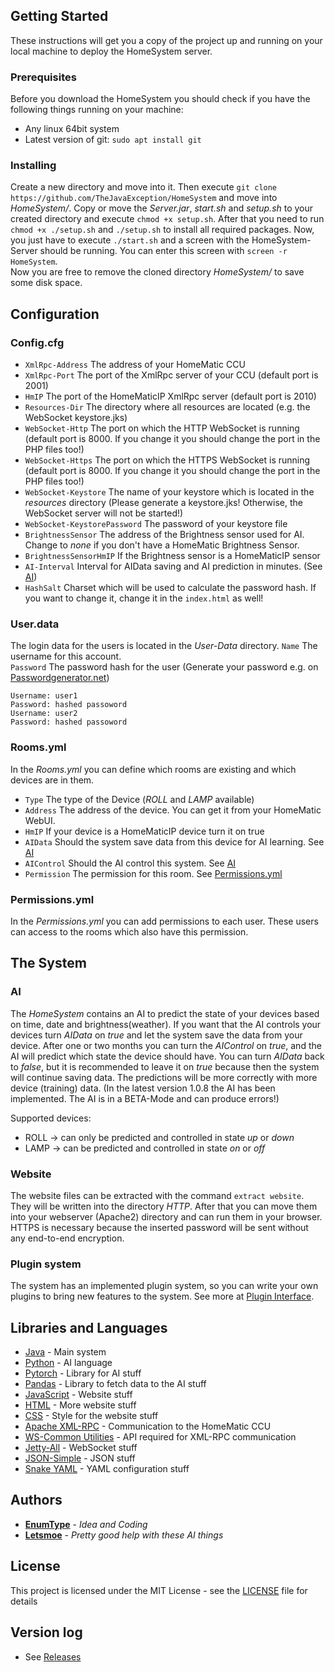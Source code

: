 ## Getting Started

These instructions will get you a copy of the project up and running on your local machine to deploy
the HomeSystem server.

### Prerequisites

Before you download the HomeSystem you should check if you have the following things running on your machine:
- Any linux 64bit system
- Latest version of git: `sudo apt install git`

### Installing

Create a new directory and move into it. Then execute `git clone https://github.com/TheJavaException/HomeSystem`
and move into *HomeSystem/*. Copy or move the *Server.jar*, *start.sh* and *setup.sh* to your created directory
and execute `chmod +x setup.sh`. After that you need to run `chmod +x ./setup.sh` and `./setup.sh` to install
all required packages. Now, you just have to execute `./start.sh` and a screen with the HomeSystem-Server
should be running. You can enter this screen with `screen -r HomeSystem`.  
Now you are free to remove the cloned directory *HomeSystem/* to save some disk space.

## Configuration

### Config.cfg

- `XmlRpc-Address` The address of your HomeMatic CCU
- `XmlRpc-Port` The port of the XmlRpc server of your CCU (default port is 2001)
- `HmIP` The port of the HomeMaticIP XmlRpc server (default port is 2010)
- `Resources-Dir` The directory where all resources are located (e.g. the WebSocket keystore.jks)
- `WebSocket-Http` The port on which the HTTP WebSocket is running (default port is 8000. If you change
it you should change the port in the PHP files too!)
- `WebSocket-Https` The port on which the HTTPS WebSocket is running (default port is 8000. If you change
it you should change the port in the PHP files too!)
- `WebSocket-Keystore` The name of your keystore which is located in the *resources* directory
(Please generate a keystore.jks! Otherwise, the WebSocket server will not be started!)
- `WebSocket-KeystorePassword` The password of your keystore file
- `BrightnessSensor` The address of the Brightness sensor used for AI. Change to *none* if you don't
have a HomeMatic Brightness Sensor.
- `BrightnessSensorHmIP` If the Brightness sensor is a HomeMaticIP sensor
- `AI-Interval` Interval for AIData saving and AI prediction in minutes. (See [AI](#AI))
- `HashSalt` Charset which will be used to calculate the password hash. If you want to change it,
change it in the `index.html` as well! 

### User.data

The login data for the users is located in the *User-Data* directory.
`Name` The username for this account.  
`Password` The password hash for the user (Generate your password e.g. on [Passwordgenerator.net](https://passwordsgenerator.net/))

```
Username: user1
Password: hashed passoword
Username: user2
Password: hashed passoword
```

### Rooms.yml

In the *Rooms.yml* you can define which rooms are existing and which devices are in them.
- `Type` The type of the Device (*ROLL* and *LAMP* available)
- `Address` The address of the device. You can get it from your HomeMatic WebUI.
- `HmIP` If your device is a HomeMaticIP device turn it on true
- `AIData` Should the system save data from this device for AI learning. See [AI](#AI)
- `AIControl` Should the AI control this system. See [AI](#AI)
- `Permission` The permission for this room. See [Permissions.yml](#Permissions.yml)

### Permissions.yml

In the *Permissions.yml* you can add permissions to each user. These users can access to the
rooms which also have this permission.

## The System

### AI

The *HomeSystem* contains an AI to predict the state of your devices based on time, date and
brightness(weather). If you want that the AI controls your devices turn *AIData* on *true*
and let the system save the data from your device. After one or two months you can turn
the *AIControl* on *true*, and the AI will predict which state the device should have.
You can turn *AIData* back to *false*, but it is recommended to leave it on *true* because
then the system will continue saving data. The predictions will be more correctly with more
device (training) data. (In the latest version 1.0.8 the AI has been implemented. The AI is
in a BETA-Mode and can produce errors!)

Supported devices:
- ROLL -> can only be predicted and controlled in state *up* or *down*
- LAMP -> can be predicted and controlled in state *on* or *off*

### Website

The website files can be extracted with the command `extract website`. They will be written into
the directory *HTTP*. After that you can move them into your webserver (Apache2) directory and
can run them in your browser.   
HTTPS is necessary because the inserted password will be sent without any end-to-end encryption.

### Plugin system

The system has an implemented plugin system, so you can write your own plugins to bring new features
to the system. See more at [Plugin Interface](Plugin%20Interface.md).

## Libraries and Languages

- [Java](https://www.oracle.com/de/java/) - Main system
- [Python](https://www.python.org/) - AI language
- [Pytorch](https://www.pytorch.org/) - Library for AI stuff
- [Pandas](https://pandas.pydata.org/) - Library to fetch data to the AI stuff
- [JavaScript](https://en.wikipedia.org/wiki/JavaScript) - Website stuff
- [HTML](https://en.wikipedia.org/wiki/HTML) - More website stuff
- [CSS](https://en.wikipedia.org/wiki/Cascading_Style_Sheets) - Style for the website stuff
- [Apache XML-RPC](https://ws.apache.org/xmlrpc/) - Communication to the HomeMatic CCU
- [WS-Common Utilities](https://ws.apache.org/commons/util/) - API required for XML-RPC communication
- [Jetty-All](https://www.eclipse.org/jetty/) - WebSocket stuff
- [JSON-Simple](https://code.google.com/archive/p/json-simple/) - JSON stuff
- [Snake YAML](https://bitbucket.org/asomov/snakeyaml/src/master/) - YAML configuration stuff

## Authors

- **[EnumType](https://github.com/EnumType)** - *Idea and Coding*
- **[Letsmoe](https://github.com/Letsmoe)** - *Pretty good help with these AI things*

## License

This project is licensed under the MIT License - see the [LICENSE](LICENSE) file for details

## Version log

- See [Releases](https://github.com/TheJavaException/HomeSystem/releases)